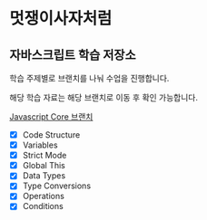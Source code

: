 

# 멋쟁이사자처럼
## 자바스크립트 학습 저장소

학습 주제별로 브랜치를 나눠 수업을 진행합니다.

해당 학습 자료는 해당 브랜치로 이동 후 확인 가능합니다.


[Javascript Core 브랜치](https://www.naver.com)

- [x] Code Structure
- [x] Variables
- [x] Strict Mode
- [x] Global This
- [x] Data Types
- [x] Type Conversions
- [x] Operations
- [x] Conditions